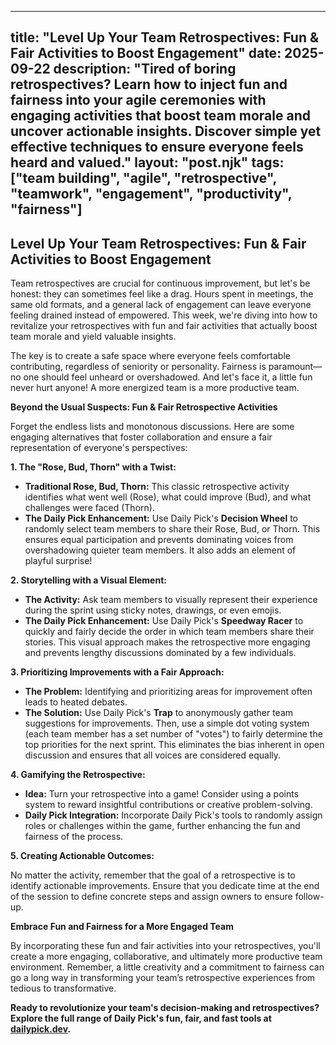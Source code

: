 
---
title: "Level Up Your Team Retrospectives: Fun & Fair Activities to Boost Engagement"
date: 2025-09-22
description: "Tired of boring retrospectives?  Learn how to inject fun and fairness into your agile ceremonies with engaging activities that boost team morale and uncover actionable insights. Discover simple yet effective techniques to ensure everyone feels heard and valued."
layout: "post.njk"
tags: ["team building", "agile", "retrospective", "teamwork", "engagement", "productivity", "fairness"]
---

## Level Up Your Team Retrospectives: Fun & Fair Activities to Boost Engagement

Team retrospectives are crucial for continuous improvement, but let's be honest: they can sometimes feel like a drag.  Hours spent in meetings, the same old formats, and a general lack of engagement can leave everyone feeling drained instead of empowered.  This week, we're diving into how to revitalize your retrospectives with fun and fair activities that actually boost team morale and yield valuable insights.

The key is to create a safe space where everyone feels comfortable contributing, regardless of seniority or personality.  Fairness is paramount—no one should feel unheard or overshadowed. And let's face it, a little fun never hurt anyone!  A more energized team is a more productive team.

**Beyond the Usual Suspects: Fun & Fair Retrospective Activities**

Forget the endless lists and monotonous discussions. Here are some engaging alternatives that foster collaboration and ensure a fair representation of everyone's perspectives:

**1. The "Rose, Bud, Thorn" with a Twist:**

*   **Traditional Rose, Bud, Thorn:**  This classic retrospective activity identifies what went well (Rose), what could improve (Bud), and what challenges were faced (Thorn).
*   **The Daily Pick Enhancement:** Use Daily Pick's **Decision Wheel** to randomly select team members to share their Rose, Bud, or Thorn. This ensures equal participation and prevents dominating voices from overshadowing quieter team members.  It also adds an element of playful surprise!

**2.  Storytelling with a Visual Element:**

*   **The Activity:** Ask team members to visually represent their experience during the sprint using sticky notes, drawings, or even emojis.
*   **The Daily Pick Enhancement:** Use Daily Pick's **Speedway Racer** to quickly and fairly decide the order in which team members share their stories. This visual approach makes the retrospective more engaging and prevents lengthy discussions dominated by a few individuals.

**3.  Prioritizing Improvements with a Fair Approach:**

*   **The Problem:** Identifying and prioritizing areas for improvement often leads to heated debates.
*   **The Solution:**  Use Daily Pick's **Trap** to anonymously gather team suggestions for improvements.  Then, use a simple dot voting system (each team member has a set number of "votes") to fairly determine the top priorities for the next sprint. This eliminates the bias inherent in open discussion and ensures that all voices are considered equally.


**4.  Gamifying the Retrospective:**

*   **Idea:** Turn your retrospective into a game!  Consider using a points system to reward insightful contributions or creative problem-solving.
*   **Daily Pick Integration:**  Incorporate Daily Pick's tools to randomly assign roles or challenges within the game, further enhancing the fun and fairness of the process.


**5.  Creating Actionable Outcomes:**

No matter the activity, remember that the goal of a retrospective is to identify actionable improvements.  Ensure that you dedicate time at the end of the session to define concrete steps and assign owners to ensure follow-up.


**Embrace Fun and Fairness for a More Engaged Team**

By incorporating these fun and fair activities into your retrospectives, you'll create a more engaging, collaborative, and ultimately more productive team environment.  Remember, a little creativity and a commitment to fairness can go a long way in transforming your team’s retrospective experiences from tedious to transformative.


**Ready to revolutionize your team's decision-making and retrospectives? Explore the full range of Daily Pick's fun, fair, and fast tools at [dailypick.dev](https://dailypick.dev).**
